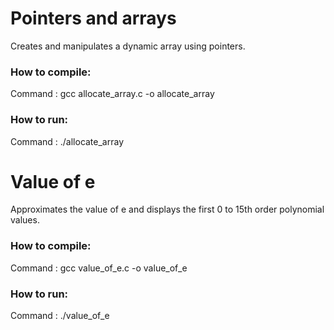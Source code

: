 # Pointers and arrays
Creates and manipulates a dynamic array using pointers.
### How to compile:
Command : gcc allocate_array.c -o allocate_array
### How to run:
Command : ./allocate_array


# Value of e
Approximates the value of e and displays the first 0 to 15th order polynomial values.
### How to compile:
Command : gcc value_of_e.c -o value_of_e
### How to run:
Command : ./value_of_e